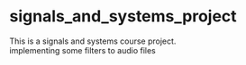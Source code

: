 # signals_and_systems_project
This is a signals and systems course project.  
implementing some filters to audio files 
